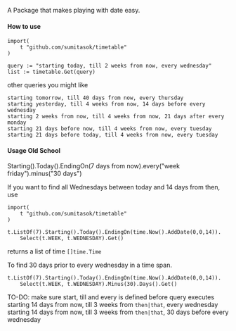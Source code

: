 A Package that makes playing with date easy.

#### How to use
```
import(
	t "github.com/sumitasok/timetable"
)
```

```
query := "starting today, till 2 weeks from now, every wednesday"
list := timetable.Get(query)
```

other queries you might like

```
starting tomorrow, till 40 days from now, every thursday
starting yesterday, till 4 weeks from now, 14 days before every wednesday
starting 2 weeks from now, till 4 weeks from now, 21 days after every monday
starting 21 days before now, till 4 weeks from now, every tuesday
starting 21 days before today, till 4 weeks from now, every tuesday

```


#### Usage Old School

Starting().Today().EndingOn(7 days from now).every("week friday").minus("30 days")

If you want to find all Wednesdays between today and 14 days from then, use

```
import(
	t "github.com/sumitasok/timetable"
)
```

```
t.ListOf(7).Starting().Today().EndingOn(time.Now().AddDate(0,0,14)).
	Select(t.WEEK, t.WEDNESDAY).Get()
```
returns a list of time `[]time.Time`

To find 30 days prior to every wednesday in a time span.

```
t.ListOf(7).Starting().Today().EndingOn(time.Now().AddDate(0,0,14)).
	Select(t.WEEK, t.WEDNESDAY).Minus(30).Days().Get()
```

TO-DO: make sure start, till and every is defined before query executes
starting 14 days from now, till 3 weeks from `then|that`, every wednesday
starting 14 days from now, till 3 weeks from `then|that`, 30 days before every wednesday